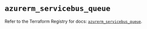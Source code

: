 # `azurerm_servicebus_queue`

Refer to the Terraform Registry for docs: [`azurerm_servicebus_queue`](https://registry.terraform.io/providers/hashicorp/azurerm/3.94.0/docs/resources/servicebus_queue).
